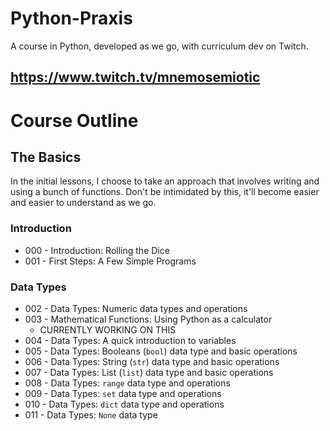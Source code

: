 # Python-Praxis
A course in Python, developed as we go, with curriculum dev on Twitch.



## https://www.twitch.tv/mnemosemiotic


# Course Outline

## The Basics
In the initial lessons, I choose to take an approach that involves writing and using a bunch of functions. Don't be intimidated by this, it'll become easier and easier to understand as we go.

### Introduction
* 000 - Introduction: Rolling the Dice
* 001 - First Steps: A Few Simple Programs

### Data Types
* 002 - Data Types: Numeric data types and operations
* 003 - Mathematical Functions: Using Python as a calculator
    * CURRENTLY WORKING ON THIS
* 004 - Data Types: A quick introduction to variables
* 005 - Data Types: Booleans (`bool`) data type and basic operations
* 006 - Data Types: String (`str`) data type and basic operations
* 007 - Data Types: List (`list`) data type and basic operations
* 008 - Data Types: `range` data type and operations
* 009 - Data Types: `set` data type and operations
* 010 - Data Types: `dict` data type and operations
* 011 - Data Types: `None` data type



